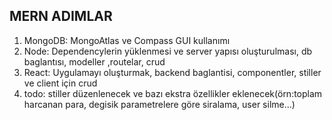 ## MERN ADIMLAR

1. MongoDB: MongoAtlas ve Compass GUI kullanımı
2. Node: Dependencylerin yüklenmesi ve server yapısı oluşturulması, db baglantısı, modeller ,routelar, crud
3. React: Uygulamayı oluşturmak, backend baglantisi, componentler, stiller ve  client için crud
4. todo: stiller düzenlenecek ve bazı ekstra özellikler eklenecek(örn:toplam harcanan para, degisik parametrelere göre siralama, user silme...)